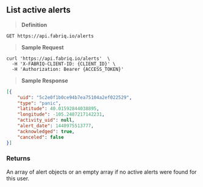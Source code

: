 ## List active alerts

> **Definition**

```text
GET https://api.fabriq.io/alerts
```

> **Sample Request**

```shell
curl 'https://api.fabriq.io/alerts'  \
  -H 'X-FABRIQ-CLIENT-ID: {CLIENT_ID}' \
  -H 'Authorization: Bearer {ACCESS_TOKEN}'
```

> **Sample Response**

```json
[{
    "uid": "5c2e0f1b0ce94b7ea75104a2ef022529",
    "type": "panic",
    "latitude": 40.01592844038895,
    "longitude": -105.2487217142231,
    "activity_uid": null,
    "alert_date": 1440975513777,
    "acknowledged": true,
    "canceled": false
}]
```

### Returns
An array of alert objects or an empty array if no active alerts were found for this user.
